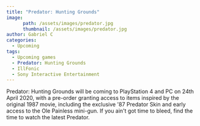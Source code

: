 ```yaml
---
title: "Predator: Hunting Grounds"
image:
      path: /assets/images/predator.jpg
      thumbnail: /assets/images/predator.jpg
author: Gabriel C
categories:
  - Upcoming
tags:
  - Upcoming games
  - Predator: Hunting Grounds
  - IllFonic
  - Sony Interactive Entertainment
---
```

Predator: Hunting Grounds will be coming to PlayStation 4 and PC on 24th April 2020, with a pre-order granting access to items inspired by the original 1987 movie, including the exclusive '87 Predator Skin and early access to the Ole Painless mini-gun. If you ain't got time to bleed, find the time to watch the latest Predator.

